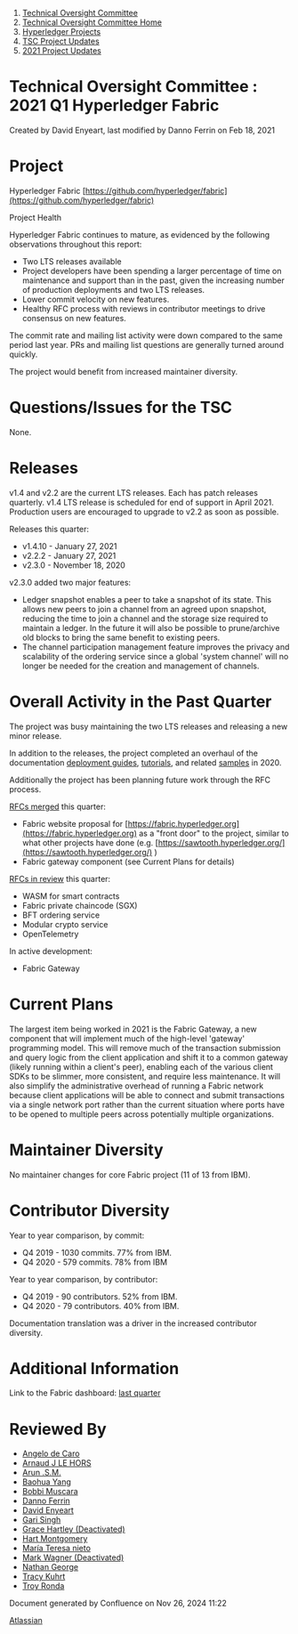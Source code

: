 1. [Technical Oversight Committee](index.html)
2. [Technical Oversight Committee Home](Technical-Oversight-Committee-Home_21430274.html)
3. [Hyperledger Projects](Hyperledger-Projects_21447704.html)
4. [TSC Project Updates](TSC-Project-Updates_21430854.html)
5. [2021 Project Updates](2021-Project-Updates_21452543.html)

# Technical Oversight Committee : 2021 Q1 Hyperledger Fabric

Created by David Enyeart, last modified by Danno Ferrin on Feb 18, 2021

# Project

Hyperledger Fabric [https://github.com/hyperledger/fabric](https://github.com/hyperledger/fabric)

Project Health

Hyperledger Fabric continues to mature, as evidenced by the following observations throughout this report:

- Two LTS releases available
- Project developers have been spending a larger percentage of time on maintenance and support than in the past, given the increasing number of production deployments and two LTS releases.
- Lower commit velocity on new features.
- Healthy RFC process with reviews in contributor meetings to drive consensus on new features.

The commit rate and mailing list activity were down compared to the same period last year. PRs and mailing list questions are generally turned around quickly.

The project would benefit from increased maintainer diversity.

# Questions/Issues for the TSC

None.

# Releases

v1.4 and v2.2 are the current LTS releases. Each has patch releases quarterly. v1.4 LTS release is scheduled for end of support in April 2021. Production users are encouraged to upgrade to v2.2 as soon as possible.

Releases this quarter:

- v1.4.10 - January 27, 2021
- v2.2.2 - January 27, 2021
- v2.3.0 - November 18, 2020

v2.3.0 added two major features:

- Ledger snapshot enables a peer to take a snapshot of its state. This allows new peers to join a channel from an agreed upon snapshot, reducing the time to join a channel and the storage size required to maintain a ledger. In the future it will also be possible to prune/archive old blocks to bring the same benefit to existing peers.
- The channel participation management feature improves the privacy and scalability of the ordering service since a global 'system channel' will no longer be needed for the creation and management of channels.

# Overall Activity in the Past Quarter

The project was busy maintaining the two LTS releases and releasing a new minor release.

In addition to the releases, the project completed an overhaul of the documentation [deployment guides](https://hyperledger-fabric.readthedocs.io/en/latest/deployment_guide_overview.html), [tutorials](https://hyperledger-fabric.readthedocs.io/en/latest/tutorials.html), and related [samples](https://github.com/hyperledger/fabric-samples/blob/master/README.md) in 2020.

Additionally the project has been planning future work through the RFC process.

[RFCs merged](https://github.com/hyperledger/fabric-rfcs/tree/master/text) this quarter:

- Fabric website proposal for [https://fabric.hyperledger.org](https://fabric.hyperledger.org) as a "front door" to the project, similar to what other projects have done (e.g. [https://sawtooth.hyperledger.org/](https://sawtooth.hyperledger.org/) )
- Fabric gateway component (see Current Plans for details)

[RFCs in review](https://github.com/hyperledger/fabric-rfcs/pulls) this quarter:

- WASM for smart contracts
- Fabric private chaincode (SGX)
- BFT ordering service
- Modular crypto service
- OpenTelemetry

In active development:

- Fabric Gateway

# Current Plans

The largest item being worked in 2021 is the Fabric Gateway, a new component that will implement much of the high-level 'gateway' programming model. This will remove much of the transaction submission and query logic from the client application and shift it to a common gateway (likely running within a client's peer), enabling each of the various client SDKs to be slimmer, more consistent, and require less maintenance. It will also simplify the administrative overhead of running a Fabric network because client applications will be able to connect and submit transactions via a single network port rather than the current situation where ports have to be opened to multiple peers across potentially multiple organizations.

# Maintainer Diversity

No maintainer changes for core Fabric project (11 of 13 from IBM).

# Contributor Diversity

Year to year comparison, by commit:

- Q4 2019 - 1030 commits. 77% from IBM.
- Q4 2020 - 579 commits. 78% from IBM

Year to year comparison, by contributor:

- Q4 2019 - 90 contributors. 52% from IBM.
- Q4 2020 - 79 contributors. 40% from IBM.

Documentation translation was a driver in the increased contributor diversity.

# Additional Information

Link to the Fabric dashboard: [last quarter](https://insights.lfx.linuxfoundation.org/projects/hyperledger%2Ffabric/dashboard?time=%7B%22from%22%3A%222020-09-30T22%3A00%3A00.000Z%22%2C%22type%22%3A%22absolute%22%2C%22to%22%3A%222020-12-30T23%3A00%3A00.000Z%22%7D)

# Reviewed By

- [Angelo de Caro](https://lf-hyperledger.atlassian.net/wiki/people/70121:d6b0f0e4-825f-4f16-88e1-4d14e95f2f10?ref=confluence)
- [Arnaud J LE HORS](https://lf-hyperledger.atlassian.net/wiki/people/70121:0e75e3b8-500a-4067-9f7e-ed46e91bcb9d?ref=confluence)
- [Arun .S.M.](https://lf-hyperledger.atlassian.net/wiki/people/621a0e5097d313006ba7386a?ref=confluence)
- [Baohua Yang](https://lf-hyperledger.atlassian.net/wiki/people/557058:17d87dbf-05fe-4c1b-84cf-fd69f7fcbb20?ref=confluence)
- [Bobbi Muscara](https://lf-hyperledger.atlassian.net/wiki/people/5c4cb1b7d8bbb7445c0a457e?ref=confluence)
- [Danno Ferrin](https://lf-hyperledger.atlassian.net/wiki/people/5b7f2d80c4e4892a5b789551?ref=confluence)
- [David Enyeart](https://lf-hyperledger.atlassian.net/wiki/people/712020:30d7e775-8a5d-4896-8950-8da2af027639?ref=confluence)
- [Gari Singh](https://lf-hyperledger.atlassian.net/wiki/people/557058:51429e31-90f4-4684-b7cd-9a4fe15ff188?ref=confluence)
- [Grace Hartley (Deactivated)](https://lf-hyperledger.atlassian.net/wiki/people/5c3e0cd1ff324728a1db2448?ref=confluence)
- [Hart Montgomery](https://lf-hyperledger.atlassian.net/wiki/people/712020:86f447c0-86dc-43b3-ac03-6a31923bbb84?ref=confluence)
- [María Teresa nieto](https://lf-hyperledger.atlassian.net/wiki/people/5d36fa46af1d920bc99755b6?ref=confluence)
- [Mark Wagner (Deactivated)](https://lf-hyperledger.atlassian.net/wiki/people/70121:81b88945-c9ef-40fe-9224-207bdb280922?ref=confluence)
- [Nathan George](https://lf-hyperledger.atlassian.net/wiki/people/712020:3e7556ab-cdb8-47f5-8b68-12a3378021fd?ref=confluence)
- [Tracy Kuhrt](https://lf-hyperledger.atlassian.net/wiki/people/712020:eb6ae9c3-aa8e-40ba-9dab-a6969b1ac52e?ref=confluence)
- [Troy Ronda](https://lf-hyperledger.atlassian.net/wiki/people/557058:c854f35a-2b58-4be3-9003-ca2a67495580?ref=confluence)

Document generated by Confluence on Nov 26, 2024 11:22

[Atlassian](http://www.atlassian.com/)
